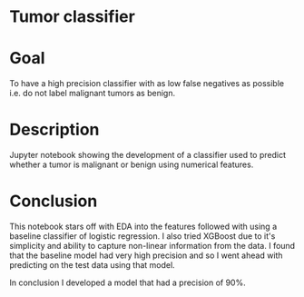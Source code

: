 # Tumor classifier

# Goal
To have a high precision classifier with as low false negatives as possible i.e. do not label malignant tumors as benign.

# Description
Jupyter notebook showing the development of a classifier used to predict whether a tumor is malignant or benign using numerical features.

# Conclusion
This notebook stars off with EDA into the features followed with using a baseline classifier of logistic regression. I also tried XGBoost due to it's simplicity and ability to capture non-linear information from the data. I found that the baseline model had very high precision and so I went ahead with predicting on the test data using that model.

In conclusion I developed a model that had a precision of 90%.
